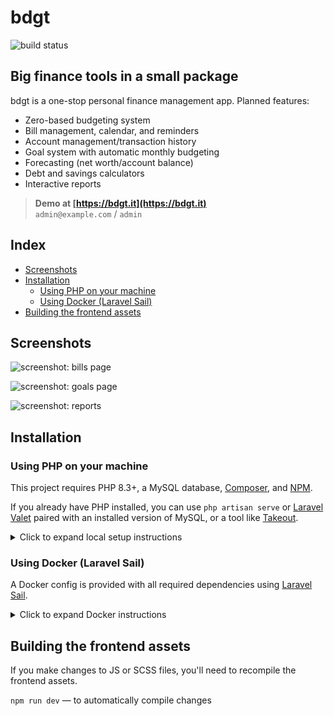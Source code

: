 bdgt
====

![build status](https://img.shields.io/github/actions/workflow/status/sbine/bdgt/tests.yml?branch=main)

## Big finance tools in a small package

bdgt is a one-stop personal finance management app. Planned features:  

- Zero-based budgeting system
- Bill management, calendar, and reminders
- Account management/transaction history
- Goal system with automatic monthly budgeting
- Forecasting (net worth/account balance)
- Debt and savings calculators
- Interactive reports

> **Demo at [https://bdgt.it](https://bdgt.it)**  
> `admin@example.com` / `admin`

## Index

- [Screenshots](#screenshots)
- [Installation](#installation)
  - [Using PHP on your machine](#using-php-on-your-machine)
  - [Using Docker (Laravel Sail)](#using-docker-laravel-sail)
- [Building the frontend assets](#building-the-frontend-assets)

## Screenshots

![screenshot: bills page](https://sarabine.com/bdgt-bills.png)

![screenshot: goals page](https://sarabine.com/bdgt-goals.png)

![screenshot: reports](https://sarabine.com/bdgt-reports.png)

## Installation

### Using PHP on your machine

This project requires PHP 8.3+, a MySQL database, [Composer](https://getcomposer.org/), and [NPM](https://www.npmjs.com/).

If you already have PHP installed, you can use `php artisan serve` or [Laravel Valet](https://laravel.com/docs/valet) paired with an installed version of MySQL, or a tool like [Takeout](https://github.com/tighten/takeout).

<details>
<summary>Click to expand local setup instructions</summary>

Run these commands to install dependencies and configure the app:

```bash
cp .env.example .env # edit the values in .env to suit your environment
composer install
php artisan key:generate
php artisan migrate
php artisan db:seed
npm install
npm run dev
```

A dummy account will be created with the following credentials which can be used to log in and preview the app:  
Email: admin@example.com  
Password: admin
</details>

### Using Docker (Laravel Sail)

A Docker config is provided with all required dependencies using [Laravel Sail](https://laravel.com/docs/sail).

<details>
<summary>Click to expand Docker instructions</summary>

1. Copy the .env file and edit the values to suit your environment:

   ```bash
   cp .env.example .env
   ```
2. If you have Composer installed, run `composer install` to install Laravel Sail. Otherwise, install using the following Docker command (see [the docs](https://laravel.com/docs/11.x/sail#installing-composer-dependencies-for-existing-projects)):
   ```bash
   docker run --rm \
       -u "$(id -u):$(id -g)" \
       -v $(pwd):/opt \
       -w /opt \
       laravelsail/php84-composer:latest \
       composer install --ignore-platform-reqs
   ```

3. Start the containers:

   ```bash
   # Add -d to run in the background
   ./vendor/bin/sail up
   ```

4. Configure the app and build the frontend:

   ```bash
   ./vendor/bin/sail artisan key:generate
   ./vendor/bin/sail artisan migrate
   ./vendor/bin/sail artisan db:seed
   ./vendor/bin/sail npm install
   ./vendor/bin/sail npm run dev
   ```

The app will be available on http://localhost:[APP_PORT], depending on the `APP_PORT` you specified in your .env file (`80` by default).

A dummy account will be created with the following credentials which can be used to log in and preview the app:  
Email: admin@example.com  
Password: admin
</details>

## Building the frontend assets
If you make changes to JS or SCSS files, you'll need to recompile the frontend assets.

`npm run dev` — to automatically compile changes  
